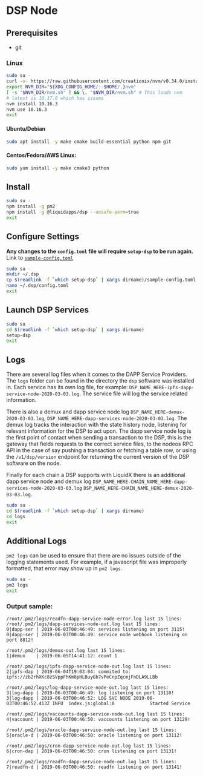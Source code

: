 DSP Node
========

## Prerequisites

- git

### Linux
```bash
sudo su -
curl -o- https://raw.githubusercontent.com/creationix/nvm/v0.34.0/install.sh | bash
export NVM_DIR="${XDG_CONFIG_HOME/:-$HOME/.}nvm"
[ -s "$NVM_DIR/nvm.sh" ] && \. "$NVM_DIR/nvm.sh" # This loads nvm
# latest is 10.17.0 which has issues
nvm install 10.16.3
nvm use 10.16.3
exit
```

#### Ubuntu/Debian
```bash
sudo apt install -y make cmake build-essential python npm git
```

#### Centos/Fedora/AWS Linux:
```bash
sudo yum install -y make cmake3 python
```

## Install
```bash
sudo su -
npm install -g pm2
npm install -g @liquidapps/dsp --unsafe-perm=true
exit
```

## Configure Settings
**Any changes to the `config.toml` file will require `setup-dsp` to be run again.**  Link to [`sample-config.toml`](https://github.com/liquidapps-io/zeus-sdk/blob/master/boxes/groups/dapp-network/dapp-services-deploy/sample-config.toml)

```bash
sudo su -
mkdir ~/.dsp
cp $(readlink -f `which setup-dsp` | xargs dirname)/sample-config.toml ~/.dsp/config.toml
nano ~/.dsp/config.toml
exit
```

## Launch DSP Services
```bash
sudo su -
cd $(readlink -f `which setup-dsp` | xargs dirname)
setup-dsp
exit
```

## Logs
There are several log files when it comes to the DAPP Service Providers.  The `logs` folder can be found in the directory the `dsp` software was installed in.  Each service has its own log file, for example: `DSP_NAME_HERE-ipfs-dapp-service-node-2020-03-03.log`.  The service file will log the service related information.  

There is also a demux and dapp service node log `DSP_NAME_HERE-demux-2020-03-03.log`, `DSP_NAME_HERE-dapp-services-node-2020-03-03.log`.  The demux log tracks the interaction with the state history node, listening for relevant information for the DSP to act upon.  The dapp service node log is the first point of contact when sending a transaction to the DSP, this is the gateway that fields requests to the correct service files, to the nodeos RPC API in the case of say pushing a transaction or fetching a table row, or using the `/v1/dsp/version` endpoint for returning the current version of the DSP software on the node.

Finally for each chain a DSP supports with LiquidX there is an additional dapp service node and demux log `DSP_NAME_HERE-CHAIN_NAME_HERE-dapp-services-node-2020-03-03.log` `DSP_NAME_HERE-CHAIN_NAME_HERE-demux-2020-03-03.log`.

```bash
sudo su -
cd $(readlink -f `which setup-dsp` | xargs dirname)
cd logs
exit
```

## Additional Logs
`pm2 logs` can be used to ensure that there are no issues outside of the logging statements used.  For example, if a javascript file was improperly formatted, that error may show up in `pm2 logs`.

```bash
sudo su -
pm2 logs
exit
```

### Output sample:
```
/root/.pm2/logs/readfn-dapp-service-node-error.log last 15 lines:
/root/.pm2/logs/dapp-services-node-out.log last 15 lines:
0|dapp-ser | 2019-06-03T00:46:49: services listening on port 3115!
0|dapp-ser | 2019-06-03T00:46:49: service node webhook listening on port 8812!

/root/.pm2/logs/demux-out.log last 15 lines:
1|demux    | 2019-06-05T14:41:12: count 1

/root/.pm2/logs/ipfs-dapp-service-node-out.log last 15 lines:
2|ipfs-dap | 2019-06-04T19:03:04: commited to: ipfs://zb2rhXKc8zSVppFhKm8pHLBuyGb7vPeCnpZqcmjFnDLA9LLBb

/root/.pm2/logs/log-dapp-service-node-out.log last 15 lines:
3|log-dapp | 2019-06-03T00:46:49: log listening on port 13110!
3|log-dapp | 2019-06-03T00:46:52: LOG SVC NODE 2019-06-03T00:46:52.413Z INFO  index.js:global:0             Started Service

/root/.pm2/logs/vaccounts-dapp-service-node-out.log last 15 lines:
4|vaccount | 2019-06-03T00:46:50: vaccounts listening on port 13129!

/root/.pm2/logs/oracle-dapp-service-node-out.log last 15 lines:
5|oracle-d | 2019-06-03T00:46:50: oracle listening on port 13112!

/root/.pm2/logs/cron-dapp-service-node-out.log last 15 lines:
6|cron-dap | 2019-06-03T00:46:50: cron listening on port 13131!

/root/.pm2/logs/readfn-dapp-service-node-out.log last 15 lines:
7|readfn-d | 2019-06-03T00:46:50: readfn listening on port 13141!

```